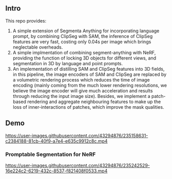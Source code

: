 
## Intro
This repo provides:
1) A simple extension of Segmenta Anything for incorporating language prompt, by combining ClipSeg with SAM, the inference of ClipSeg features are very fast, costing only 0.04s per image which brings neglectable overheads.
2) A simple implmentation of combining segment-anything with NeRF, providing the function of locking 3D objects for different views, and segmentation in 3D by language and point prompts.
3) An implementation of distilling SAM and ClipSeg features into 3D fields, in this pipeline, the image encoders of SAM and ClipSeg are replaced by a volumetric rendering process which reduces the time of image encoding (mainly coming from the much lower rendering resolutions, we believe the image encoder will give much acceleration and results through reducing the input image size). Besides, we implement a patch-based rendering and aggregate neighbouring features to make up the loss of inner-interactions of patches, which improve the mask qualities.

## Demo

https://user-images.githubusercontent.com/43294876/235158631-c2384188-81cb-40f9-a7e4-e635c9912c8c.mp4

### Promptable Segmentation for NeRF

https://user-images.githubusercontent.com/43294876/235242529-16e224c2-6219-432c-8537-f821408f0533.mp4

